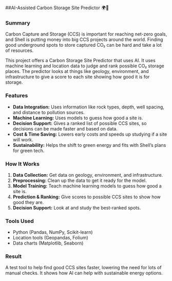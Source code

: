 ##AI-Assisted Carbon Storage Site Predictor 🌍💨

### Summary

Carbon Capture and Storage (CCS) is important for reaching net-zero goals, and Shell is putting money into big CCS projects around the world. Finding good underground spots to store captured CO₂ can be hard and take a lot of resources.

This project offers a Carbon Storage Site Predictor that uses AI. It uses machine learning and location data to judge and rank possible CO₂ storage places. The predictor looks at things like geology, environment, and infrastructure to give a score to each site showing how good it is for storage.

### Features

*   **Data Integration:** Uses information like rock types, depth, well spacing, and distance to pollution sources.
*   **Machine Learning:** Uses models to guess how good a site is.
*   **Decision Support:** Gives a ranked list of possible CCS sites, so decisions can be made faster and based on data.
*   **Cost &amp; Time Saving:** Lowers early costs and speeds up studying if a site will work.
*   **Sustainability:** Helps the shift to green energy and fits with Shell’s plans for green tech.

### How It Works

1.  **Data Collection:** Get data on geology, environment, and infrastructure.
2.  **Preprocessing:** Clean up the data to get it ready for the model.
3.  **Model Training:** Teach machine learning models to guess how good a site is.
4.  **Prediction &amp; Ranking:** Give scores to possible CCS sites to show how good they are.
5.  **Decision Support:** Look at and study the best-ranked spots.

### Tools Used

*   Python (Pandas, NumPy, Scikit-learn)
*   Location tools (Geopandas, Folium)
*   Data charts (Matplotlib, Seaborn)

### Result

A test tool to help find good CCS sites faster, lowering the need for lots of manual checks. It shows how AI can help with sustainable energy options.
